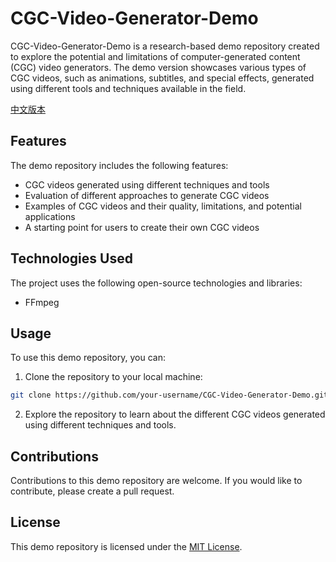 # CGC-Video-Generator-Demo

CGC-Video-Generator-Demo is a research-based demo repository created to explore the potential and limitations of computer-generated content (CGC) video generators. The demo version showcases various types of CGC videos, such as animations, subtitles, and special effects, generated using different tools and techniques available in the field.

[中文版本](./README_CN.md)

## Features

The demo repository includes the following features:

- CGC videos generated using different techniques and tools
- Evaluation of different approaches to generate CGC videos
- Examples of CGC videos and their quality, limitations, and potential applications
- A starting point for users to create their own CGC videos

## Technologies Used

The project uses the following open-source technologies and libraries:

- FFmpeg

## Usage

To use this demo repository, you can:

1. Clone the repository to your local machine:

```bash
git clone https://github.com/your-username/CGC-Video-Generator-Demo.git
```

2. Explore the repository to learn about the different CGC videos generated using different techniques and tools.

## Contributions

Contributions to this demo repository are welcome. If you would like to contribute, please create a pull request.

## License

This demo repository is licensed under the [MIT License](LICENSE).
